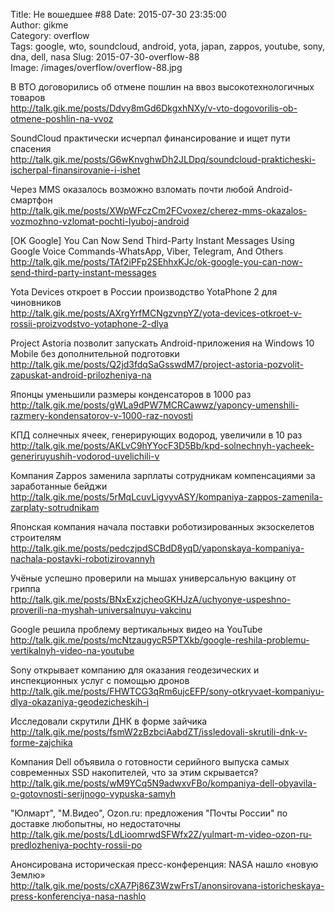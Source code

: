 Title: Не вошедшее #88
Date: 2015-07-30 23:35:00  
Author: gikme  
Category: overflow  
Tags: google, wto, soundcloud, android, yota, japan, zappos, youtube, sony, dna, dell, nasa
Slug: 2015-07-30-overflow-88  
Image: /images/overflow/overflow-88.jpg

В ВТО договорились об отмене пошлин на ввоз высокотехнологичных товаров  
<http://talk.gik.me/posts/Ddvy8mGd6DkgxhNXy/v-vto-dogovorilis-ob-otmene-poshlin-na-vvoz>

SoundCloud практически исчерпал финансирование и ищет пути спасения  
<http://talk.gik.me/posts/G6wKnvghwDh2JLDpq/soundcloud-prakticheski-ischerpal-finansirovanie-i-ishet>

Через MMS оказалось возможно взломать почти любой Android-смартфон  
<http://talk.gik.me/posts/XWpWFczCm2FCvoxez/cherez-mms-okazalos-vozmozhno-vzlomat-pochti-lyuboj-android>

[OK Google] You Can Now Send Third-Party Instant Messages Using Google Voice Commands-WhatsApp, Viber, Telegram, And Others  
<http://talk.gik.me/posts/TAf2iPFp2SEhhxKJc/ok-google-you-can-now-send-third-party-instant-messages>

Yota Devices откроет в России производство YotaPhone 2 для чиновников  
<http://talk.gik.me/posts/AXrgYrfMCNgzvnpYZ/yota-devices-otkroet-v-rossii-proizvodstvo-yotaphone-2-dlya>

Project Astoria позволит запускать Android-приложения на Windows 10 Mobile без дополнительной подготовки  
<http://talk.gik.me/posts/Q2jd3fdqSaGsswdM7/project-astoria-pozvolit-zapuskat-android-prilozheniya-na>

Японцы уменьшили размеры конденсаторов в 1000 раз  
<http://talk.gik.me/posts/gWLa9dPW7MCRCawwz/yaponcy-umenshili-razmery-kondensatorov-v-1000-raz-novosti>

КПД солнечных ячеек, генерирующих водород, увеличили в 10 раз  
<http://talk.gik.me/posts/AKLvC9hYYocF3D5Bb/kpd-solnechnyh-yacheek-generiruyushih-vodorod-uvelichili-v>

Компания Zappos заменила зарплаты сотрудникам компенсациями за заработанные бейджи  
<http://talk.gik.me/posts/5rMqLcuvLigvyvASY/kompaniya-zappos-zamenila-zarplaty-sotrudnikam>

Японская компания начала поставки роботизированных экзоскелетов строителям  
<http://talk.gik.me/posts/pedczjpdSCBdD8yqD/yaponskaya-kompaniya-nachala-postavki-robotizirovannyh>

Учёные успешно проверили на мышах универсальную вакцину от гриппа  
<http://talk.gik.me/posts/BNxExzjcheoGKHJzA/uchyonye-uspeshno-proverili-na-myshah-universalnuyu-vakcinu>

Google решила проблему вертикальных видео на YouTube  
<http://talk.gik.me/posts/mcNtzaugycR5PTXkb/google-reshila-problemu-vertikalnyh-video-na-youtube>

Sony открывает компанию для оказания геодезических и инспекционных услуг с помощью дронов  
<http://talk.gik.me/posts/FHWTCG3qRm6ujcEFP/sony-otkryvaet-kompaniyu-dlya-okazaniya-geodezicheskih-i>

Исследовали скрутили ДНК в форме зайчика  
<http://talk.gik.me/posts/fsmW2zBzbciAabdZT/issledovali-skrutili-dnk-v-forme-zajchika>

Компания Dell объявила о готовности серийного выпуска самых современных SSD накопителей, что за этим скрывается?  
<http://talk.gik.me/posts/wM9YCq5N9adwxvFBo/kompaniya-dell-obyavila-o-gotovnosti-serijnogo-vypuska-samyh>

"Юлмарт", "М.Видео", Ozon.ru: предложения "Почты России" по доставке любопытны, но недостаточны  
<http://talk.gik.me/posts/LdLioomrwdSFWfx2Z/yulmart-m-video-ozon-ru-predlozheniya-pochty-rossii-po>

Анонсирована историческая пресс-конференция: NASA нашло «новую Землю»  
<http://talk.gik.me/posts/cXA7Pj86Z3WzwFrsT/anonsirovana-istoricheskaya-press-konferenciya-nasa-nashlo>
